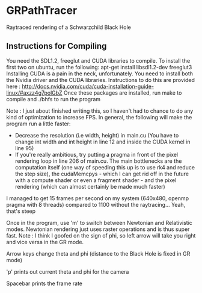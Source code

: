 # GRPathTracer
Raytraced rendering of a Schwarzchild Black Hole

## Instructions for Compiling
You need the SDL1.2, freeglut and CUDA libraries to compile. To install the first two on ubuntu, run the following:
apt-get install libsdl1.2-dev freeglut3
Installing CUDA is a pain in the neck, unfortunately. You need to install both the Nvidia driver and the CUDA libraries. Instructions to do this are provided here : http://docs.nvidia.com/cuda/cuda-installation-guide-linux/#axzz4g7polGbZ
Once these packages are installed, run make to compile and ./bhfs to run the program

Note : I just about finished writing this, so I haven't had to chance to do any kind of optimization to increase FPS. In general, the following will make the program run a little faster: 
- Decrease the resolution (i.e width, height) in main.cu (You have to change int width and int height in line 12 and inside the CUDA kernel in line 95)
- If you're really ambitious, try putting a pragma in front of the pixel rendering loop in line 206 of main.cu.
The main bottlenecks are the computation itself (one way of speeding this up is to use rk4 and reduce the step size), the cudaMemcpys - which I can get rid off in the future with a compute shader or even a fragment shader - and the pixel rendering (which can almost certainly be made much faster)

I managed to get 15 frames per second on my system (640x480, openmp pragma with 8 threads) compared to 1100 without the raytracing... Yeah, that's steep

Once in the program, use 'm' to switch between Newtonian and Relativistic modes. Newtonian rendering just uses raster operations and is thus super fast.
Note : I think I goofed on the sign of phi, so left arrow will take you right and vice versa in the GR mode.

Arrow keys change theta and phi (distance to the Black Hole is fixed in GR mode)

'p' prints out current theta and phi for the camera

Spacebar prints the frame rate
